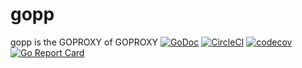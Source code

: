# gopp
gopp is the GOPROXY of GOPROXY
[![GoDoc](https://godoc.org/github.com/Code-Hex/gopp?status.svg)](https://godoc.org/github.com/Code-Hex/gopp) [![CircleCI](https://circleci.com/gh/Code-Hex/gopp.svg?style=svg&circle-token=b8bdd3bd2279bc65091c5bd872e7705bf0e180e3)](https://circleci.com/gh/Code-Hex/gopp) [![codecov](https://codecov.io/gh/Code-Hex/gopp/branch/master/graph/badge.svg)](https://codecov.io/gh/Code-Hex/gopp) [![Go Report Card](https://goreportcard.com/badge/github.com/Code-Hex/gopp)](https://goreportcard.com/report/github.com/Code-Hex/gopp)